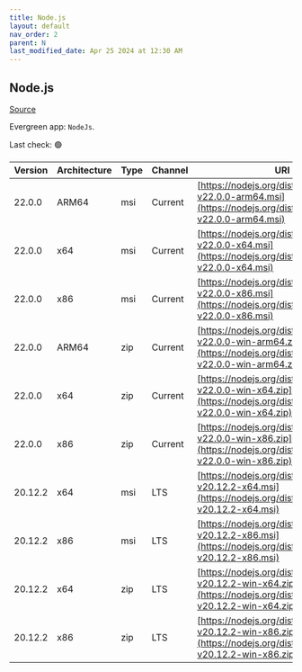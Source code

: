 ```yaml
---
title: Node.js
layout: default
nav_order: 2
parent: N
last_modified_date: Apr 25 2024 at 12:30 AM
---
```


## Node.js

[Source](https://nodejs.org/)

Evergreen app: `NodeJs`. 

Last check: 🟢

| Version | Architecture | Type | Channel | URI                                                                                                                      |
| ------- | ------------ | ---- | ------- | ------------------------------------------------------------------------------------------------------------------------ |
| 22.0.0  | ARM64        | msi  | Current | [https://nodejs.org/dist/v22.0.0/node-v22.0.0-arm64.msi](https://nodejs.org/dist/v22.0.0/node-v22.0.0-arm64.msi)         |
| 22.0.0  | x64          | msi  | Current | [https://nodejs.org/dist/v22.0.0/node-v22.0.0-x64.msi](https://nodejs.org/dist/v22.0.0/node-v22.0.0-x64.msi)             |
| 22.0.0  | x86          | msi  | Current | [https://nodejs.org/dist/v22.0.0/node-v22.0.0-x86.msi](https://nodejs.org/dist/v22.0.0/node-v22.0.0-x86.msi)             |
| 22.0.0  | ARM64        | zip  | Current | [https://nodejs.org/dist/v22.0.0/node-v22.0.0-win-arm64.zip](https://nodejs.org/dist/v22.0.0/node-v22.0.0-win-arm64.zip) |
| 22.0.0  | x64          | zip  | Current | [https://nodejs.org/dist/v22.0.0/node-v22.0.0-win-x64.zip](https://nodejs.org/dist/v22.0.0/node-v22.0.0-win-x64.zip)     |
| 22.0.0  | x86          | zip  | Current | [https://nodejs.org/dist/v22.0.0/node-v22.0.0-win-x86.zip](https://nodejs.org/dist/v22.0.0/node-v22.0.0-win-x86.zip)     |
| 20.12.2 | x64          | msi  | LTS     | [https://nodejs.org/dist/v20.12.2/node-v20.12.2-x64.msi](https://nodejs.org/dist/v20.12.2/node-v20.12.2-x64.msi)         |
| 20.12.2 | x86          | msi  | LTS     | [https://nodejs.org/dist/v20.12.2/node-v20.12.2-x86.msi](https://nodejs.org/dist/v20.12.2/node-v20.12.2-x86.msi)         |
| 20.12.2 | x64          | zip  | LTS     | [https://nodejs.org/dist/v20.12.2/node-v20.12.2-win-x64.zip](https://nodejs.org/dist/v20.12.2/node-v20.12.2-win-x64.zip) |
| 20.12.2 | x86          | zip  | LTS     | [https://nodejs.org/dist/v20.12.2/node-v20.12.2-win-x86.zip](https://nodejs.org/dist/v20.12.2/node-v20.12.2-win-x86.zip) |

